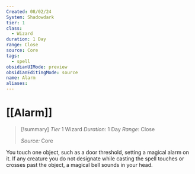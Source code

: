 ```yaml
---
Created: 08/02/24
System: Shadowdark
tier: 1
class:
  - Wizard
duration: 1 Day
range: Close
source: Core
tags:
  - spell
obsidianUIMode: preview
obsidianEditingMode: source
name: Alarm
aliases: 
---
```

# [[Alarm]]

>[!summary]
> *Tier* 1
> Wizard
> *Duration*: 1 Day
> *Range*: Close
> 
> *Source:* Core


You touch one object, such as a door threshold, setting a magical alarm on it. If any creature you do not designate while casting the spell touches or crosses past the object, a magical bell sounds in your head.